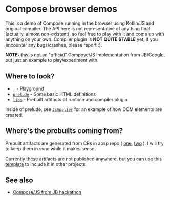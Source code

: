 # Compose browser demos

This is a demo of Compose running in the browser using Kotlin/JS and original compiler.
The API here is not representative of anything final (actually, almost non-existent), so feel free to play with it and come up with anything on your own.
Compiler plugin is **NOT QUITE STABLE** yet, if you encounter any bugs/crashes, please report :).

**NOTE:** this is not an "official" Compose/JS implementation from JB/Google, but just an example to play/experiment with.

## Where to look?

- [`.`](./src/main/kotlin) - Playground
- [`prelude`](./prelude/src/main/kotlin/compose/web) - Some basic HTML definitions
- [`libs`](./libs/) - Prebuilt artifacts of runtime and compiler plugin

Inside of prelude, see [`JsApplier`](./prelude/src/main/kotlin/compose/web/internal/JsApplier.kt) for an example of how DOM elements are created.

## Where's the prebuilts coming from?

Prebuilt artifacts are generated from CRs in aosp repo (
[one](https://android-review.googlesource.com/c/platform/frameworks/support/+/1535138), 
[two](https://android-review.googlesource.com/c/platform/frameworks/support/+/1535139)
). I will try to keep them in sync while it makes sense.

Currently these artifacts are not published anywhere, but you can use [this template](https://github.com/ShikaSD/compose-browser-external-template) to include it in other projects.

## See also

- [Compose/JS from JB hackathon](https://github.com/JetBrains/compose-for-web-demos)

